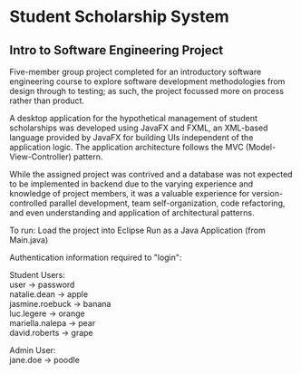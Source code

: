 # Student Scholarship System
## Intro to Software Engineering Project

Five-member group project completed for an introductory software engineering course to explore software development methodologies from design through to testing; as such, the project focussed more on process rather than product. 

A desktop application for the hypothetical management of student scholarships was developed using JavaFX and FXML, an XML-based language provided by JavaFX for building UIs independent of the application logic. The application architecture follows the MVC (Model-View-Controller) pattern. 

While the assigned project was contrived and a database was not expected to be implemented in backend due to the varying experience and knowledge of project members, it was a valuable experience for version-controlled parallel development, team self-organization, code refactoring, and even understanding and application of architectural patterns. 

To run:
Load the project into Eclipse
Run as a Java Application (from Main.java)

Authentication information required to "login":

Student Users:  
  user -> password  
  natalie.dean -> apple  
  jasmine.roebuck -> banana  
  luc.legere -> orange  
  mariella.nalepa -> pear  
  david.roberts -> grape  
  
Admin User:  
  jane.doe -> poodle  

